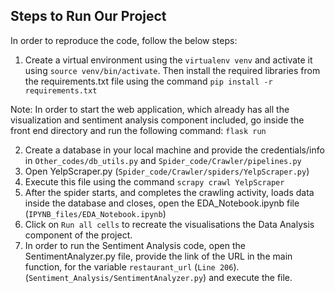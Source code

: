 ## Steps to Run Our Project

In order to reproduce the code, follow the below steps:
1) Create a virtual environment using the ```virtualenv venv``` and activate it using ```source venv/bin/activate```. Then install the required libraries from the requirements.txt file using the command ```pip install -r requirements.txt```

Note: In order to start the web application, which already has all the visualization and sentiment analysis component included, go inside the front end directory and run the following command: ```flask run```

2) Create a database in your local machine and provide the credentials/info in ```Other_codes/db_utils.py``` and ```Spider_code/Crawler/pipelines.py```
3) Open YelpScraper.py (```Spider_code/Crawler/spiders/YelpScraper.py```)
4) Execute this file using the command ```scrapy crawl YelpScraper```
5) After the spider starts, and completes the crawling activity, loads data inside the database and closes, open the EDA_Notebook.ipynb file (```IPYNB_files/EDA_Notebook.ipynb```)
6) Click on ```Run all cells``` to recreate the visualisations the Data Analysis component of the project.
7) In order to run the Sentiment Analysis code, open the SentimentAnalyzer.py file, provide the link of the URL in the main function, for the variable ```restaurant_url``` (```Line 206```). (```Sentiment_Analysis/SentimentAnalyzer.py```) and execute the file.
